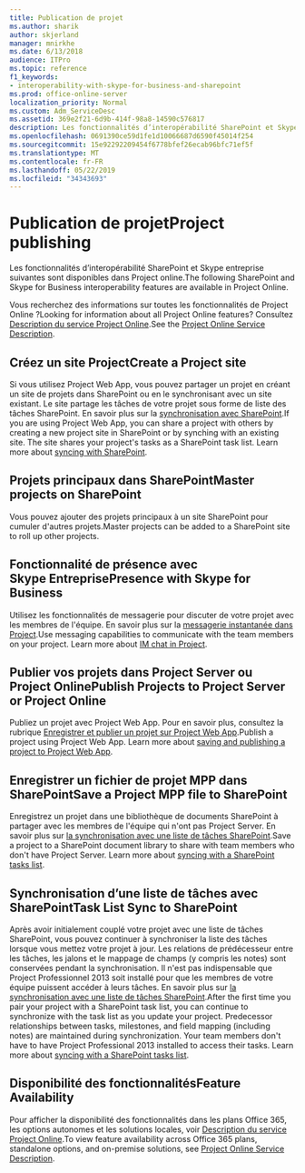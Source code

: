 ```yaml
---
title: Publication de projet
ms.author: sharik
author: skjerland
manager: mnirkhe
ms.date: 6/13/2018
audience: ITPro
ms.topic: reference
f1_keywords:
- interoperability-with-skype-for-business-and-sharepoint
ms.prod: office-online-server
localization_priority: Normal
ms.custom: Adm_ServiceDesc
ms.assetid: 369e2f21-6d9b-414f-98a8-14590c576817
description: Les fonctionnalités d’interopérabilité SharePoint et Skype entreprise suivantes sont disponibles dans Project online.
ms.openlocfilehash: 0691390ce59d1fe1d10066687d6590f45014f254
ms.sourcegitcommit: 15e92292209454f6778bfef26ecab96bfc71ef5f
ms.translationtype: MT
ms.contentlocale: fr-FR
ms.lasthandoff: 05/22/2019
ms.locfileid: "34343693"
---
```

# <a name="project-publishing"></a><span data-ttu-id="7baf4-103">Publication de projet</span><span class="sxs-lookup"><span data-stu-id="7baf4-103">Project publishing</span></span>

<span data-ttu-id="7baf4-104">Les fonctionnalités d’interopérabilité SharePoint et Skype entreprise suivantes sont disponibles dans Project online.</span><span class="sxs-lookup"><span data-stu-id="7baf4-104">The following SharePoint and Skype for Business interoperability features are available in Project Online.</span></span>
  
<span data-ttu-id="7baf4-105">Vous recherchez des informations sur toutes les fonctionnalités de Project Online ?</span><span class="sxs-lookup"><span data-stu-id="7baf4-105">Looking for information about all Project Online features?</span></span> <span data-ttu-id="7baf4-106">Consultez [Description du service Project Online](project-online-service-description.md).</span><span class="sxs-lookup"><span data-stu-id="7baf4-106">See the [Project Online Service Description](project-online-service-description.md).</span></span>
  
## <a name="create-a-project-site"></a><span data-ttu-id="7baf4-107">Créez un site Project</span><span class="sxs-lookup"><span data-stu-id="7baf4-107">Create a Project site</span></span>
<span data-ttu-id="7baf4-108"><a name="bkmk_CreateProjectsite"> </a></span><span class="sxs-lookup"><span data-stu-id="7baf4-108"></span></span>

<span data-ttu-id="7baf4-p102">Si vous utilisez Project Web App, vous pouvez partager un projet en créant un site de projets dans SharePoint ou en le synchronisant avec un site existant. Le site partage les tâches de votre projet sous forme de liste des tâches SharePoint. En savoir plus sur la [synchronisation avec SharePoint](https://go.microsoft.com/fwlink/p/?LinkId=271352).</span><span class="sxs-lookup"><span data-stu-id="7baf4-p102">If you are using Project Web App, you can share a project with others by creating a new project site in SharePoint or by synching with an existing site. The site shares your project's tasks as a SharePoint task list. Learn more about [syncing with SharePoint](https://go.microsoft.com/fwlink/p/?LinkId=271352).</span></span>
  
## <a name="master-projects-on-sharepoint"></a><span data-ttu-id="7baf4-112">Projets principaux dans SharePoint</span><span class="sxs-lookup"><span data-stu-id="7baf4-112">Master projects on SharePoint</span></span>
<span data-ttu-id="7baf4-113"><a name="bkmk_MasterprojectsonSharePoint"> </a></span><span class="sxs-lookup"><span data-stu-id="7baf4-113"></span></span>

<span data-ttu-id="7baf4-114">Vous pouvez ajouter des projets principaux à un site SharePoint pour cumuler d'autres projets.</span><span class="sxs-lookup"><span data-stu-id="7baf4-114">Master projects can be added to a SharePoint site to roll up other projects.</span></span> 
  
## <a name="presence-with-skype-for-business"></a><span data-ttu-id="7baf4-115">Fonctionnalité de présence avec Skype Entreprise</span><span class="sxs-lookup"><span data-stu-id="7baf4-115">Presence with Skype for Business</span></span>
<span data-ttu-id="7baf4-116"><a name="bkmk_PresencewithLync"> </a></span><span class="sxs-lookup"><span data-stu-id="7baf4-116"></span></span>

<span data-ttu-id="7baf4-p103">Utilisez les fonctionnalités de messagerie pour discuter de votre projet avec les membres de l'équipe. En savoir plus sur la [messagerie instantanée dans Project](https://go.microsoft.com/fwlink/p/?LinkId=271351).</span><span class="sxs-lookup"><span data-stu-id="7baf4-p103">Use messaging capabilities to communicate with the team members on your project. Learn more about [IM chat in Project](https://go.microsoft.com/fwlink/p/?LinkId=271351).</span></span>
  
## <a name="publish-projects-to-project-server-or-project-online"></a><span data-ttu-id="7baf4-119">Publier vos projets dans Project Server ou Project Online</span><span class="sxs-lookup"><span data-stu-id="7baf4-119">Publish Projects to Project Server or Project Online</span></span>
<span data-ttu-id="7baf4-120"><a name="bkmk_PublishProjectstoServerOnline"> </a></span><span class="sxs-lookup"><span data-stu-id="7baf4-120"></span></span>

<span data-ttu-id="7baf4-p104">Publiez un projet avec Project Web App. Pour en savoir plus, consultez la rubrique [Enregistrer et publier un projet sur Project Web App](https://go.microsoft.com/fwlink/p/?LinkId=271354).</span><span class="sxs-lookup"><span data-stu-id="7baf4-p104">Publish a project using Project Web App. Learn more about [saving and publishing a project to Project Web App](https://go.microsoft.com/fwlink/p/?LinkId=271354).</span></span>
  
## <a name="save-a-project-mpp-file-to-sharepoint"></a><span data-ttu-id="7baf4-123">Enregistrer un fichier de projet MPP dans SharePoint</span><span class="sxs-lookup"><span data-stu-id="7baf4-123">Save a Project MPP file to SharePoint</span></span>
<span data-ttu-id="7baf4-124"><a name="bkmk_SavefiletoSharePoint"> </a></span><span class="sxs-lookup"><span data-stu-id="7baf4-124"></span></span>

<span data-ttu-id="7baf4-p105">Enregistrez un projet dans une bibliothèque de documents SharePoint à partager avec les membres de l'équipe qui n'ont pas Project Server. En savoir plus sur [la synchronisation avec une liste de tâches SharePoint](https://go.microsoft.com/fwlink/p/?LinkId=271353).</span><span class="sxs-lookup"><span data-stu-id="7baf4-p105">Save a project to a SharePoint document library to share with team members who don't have Project Server. Learn more about [syncing with a SharePoint tasks list](https://go.microsoft.com/fwlink/p/?LinkId=271353).</span></span>
  
## <a name="task-list-sync-to-sharepoint"></a><span data-ttu-id="7baf4-127">Synchronisation d’une liste de tâches avec SharePoint</span><span class="sxs-lookup"><span data-stu-id="7baf4-127">Task List Sync to SharePoint</span></span>
<span data-ttu-id="7baf4-128"><a name="bkmk_TaskListSynctoSharePoint"> </a></span><span class="sxs-lookup"><span data-stu-id="7baf4-128"></span></span>

<span data-ttu-id="7baf4-p106">Après avoir initialement couplé votre projet avec une liste de tâches SharePoint, vous pouvez continuer à synchroniser la liste des tâches lorsque vous mettez votre projet à jour. Les relations de prédécesseur entre les tâches, les jalons et le mappage de champs (y compris les notes) sont conservées pendant la synchronisation. Il n'est pas indispensable que Project Professionnel 2013 soit installé pour que les membres de votre équipe puissent accéder à leurs tâches. En savoir plus sur [la synchronisation avec une liste de tâches SharePoint](https://go.microsoft.com/fwlink/p/?LinkId=271353).</span><span class="sxs-lookup"><span data-stu-id="7baf4-p106">After the first time you pair your project with a SharePoint task list, you can continue to synchronize with the task list as you update your project. Predecessor relationships between tasks, milestones, and field mapping (including notes) are maintained during synchronization. Your team members don't have to have Project Professional 2013 installed to access their tasks. Learn more about [syncing with a SharePoint tasks list](https://go.microsoft.com/fwlink/p/?LinkId=271353).</span></span>
  
## <a name="feature-availability"></a><span data-ttu-id="7baf4-133">Disponibilité des fonctionnalités</span><span class="sxs-lookup"><span data-stu-id="7baf4-133">Feature Availability</span></span>
<span data-ttu-id="7baf4-134"><a name="bkmk_TaskListSynctoSharePoint"> </a></span><span class="sxs-lookup"><span data-stu-id="7baf4-134"></span></span>

<span data-ttu-id="7baf4-135">Pour afficher la disponibilité des fonctionnalités dans les plans Office 365, les options autonomes et les solutions locales, voir [Description du service Project Online](project-online-service-description.md).</span><span class="sxs-lookup"><span data-stu-id="7baf4-135">To view feature availability across Office 365 plans, standalone options, and on-premise solutions, see [Project Online Service Description](project-online-service-description.md).</span></span>
  

